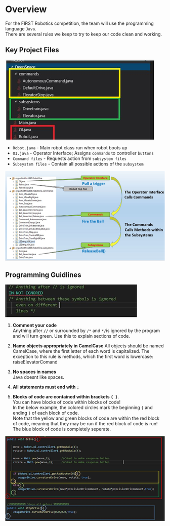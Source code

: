 # Overview
For the FIRST Robotics competition, the team will use the programming language `Java`.   
There are several rules we keep to try to keep our code clean and working.

## Key Project Files

![](img/CodeStructure.JPG)

* `Robot.java` - Main robot class run when robot boots up
* `OI.java` - Operator Interface; Assigns `commands` to controller `buttons`
* `Command files` - Requests action from `subsystem files`
* `Subsystem files` - Contain all possible actions of the `subsystem`


![](img/ProgramFlow.JPG)
## Programming Guidlines

![](img/Comment.JPG)

1. __Comment your code__  
Anything after **`//`** or surrounded by `/*` and `*/`is ignored by the program and will turn green. Use this to explain sections of code.

2. **Name objects appropriately in CamelCase**
All objects should be named CamelCase, where the first letter of each word is capitalized.
The exception to this rule is methods, which the first word is lowercase: raiseElevatorComand

3. __No spaces in names__  
 Java doesnt like spaces.


4. **All statements must end with** **`;`**

5. **Blocks of code are contained within brackets** **`{ }`**.    
You can have blocks of code within blocks of code!    
In the below example, the colored circles mark the beginning `{` and ending `}` of each block of code.   
Note that the yellow and green blocks of code are within the red block of code, meaning that they may be run if the red block of code is run! 
The blue block of code is completely seperate.   

![](img/brackets.JPG)

